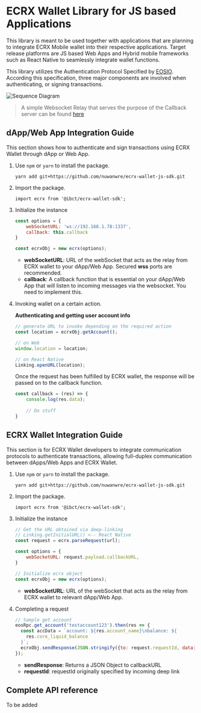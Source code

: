 # ECRX Wallet Library for JS based Applications

This library is meant to be used together with applications that are planning to integrate ECRX Mobile wallet into their respective applications. Target release platforms are JS based Web Apps and Hybrid mobile frameworks such as React Native to seamlessly integrate wallet functions.

This library utilizes the Authentication Protocol Specified by [EOSIO](https://github.com/EOSIO/eosio-authentication-transport-protocol-spec). According this specification, three major components are involved when authenticating, or signing transactions.

![Sequence Diagram](https://i.imgur.com/YDT4C0T.png)


>A simple Websocket Relay that serves the purpose of the Callback server can be found [here](https://github.com/nuwanwre/simple-ws-relay)


## dApp/Web App Integration Guide

This section shows how to authenticate and sign transactions using ECRX Wallet through dApp or Web App.

1. Use ```npm``` or ```yarn``` to install the package.

    `yarn add git+https://github.com/nuwanwre/ecrx-wallet-js-sdk.git`

2. Import the package.
   
    `import ecrx from '@ibct/ecrx-wallet-sdk';`

3. Initialize the instance
    ``` js
    const options = {
        webSocketURL: 'ws://192.168.1.78:1337',
        callback: this.callback
    }

    const ecrxObj = new ecrx(options);
    ```

    * **webSocketURL**: URL of the webSocket that acts as the relay from ECRX wallet to your dApp/Web App. Secured **wss** ports are recommended.
    * **callback**: A callback function that is essential on your dApp/Web App that will listen to incoming messages via the websocket. You need to implement this.

4. Invoking wallet on a certain action.

    **Authenticating and getting user account info**
    ```js
    // generate URL to invoke depending on the required action
    const location = ecrxObj.getAccount();

    // on Web
    window.location = location;

    // on React Native
    Linking.openURL(location);
    ```

    Once the request has been fulfilled by ECRX wallet, the response will be passed on to the callback function.
    ```js
    const callback = (res) => {
        console.log(res.data);
        
        // Do stuff
    }
    ```

## ECRX Wallet Integration Guide

This section is for ECRX Wallet developers to integrate communication protocols to authenticate transactions, allowing full-duplex communication between dApps/Web Apps and ECRX Wallet.

1. Use ```npm``` or ```yarn``` to install the package.

    `yarn add git+https://github.com/nuwanwre/ecrx-wallet-js-sdk.git`

2. Import the package.
   
    `import ecrx from '@ibct/ecrx-wallet-sdk';`

3. Initialize the instance
    ``` js
    // Get the URL obtained via deep-linking
    // Linking.getInitialURL() <-- React Native
    const request = ecrx.parseRequest(url);

    const options = {
        webSocketURL: request.payload.callbackURL,
    }

    // Initialize ecrx object
    const ecrxObj = new ecrx(options);
    ```

    * **webSocketURL**: URL of the webSocket that acts as the relay from ECRX wallet to relevant dApp/Web App.

4. Completing a request
    ```js
    // Sample get account
    eosRpc.get_account('testaccount123').then(res => {
      const accData = `account: ${res.account_name}\nbalance: ${
        res.core_liquid_balance
      }`;
      ecrxObj.sendResponse(JSON.stringify({to: request.requestId, data: accData}));
    });
    ```

    * **sendResponse**: Returns a JSON Object to callbackURL
    * **requestId**: requestId originally specified by incoming deep link

## Complete API reference

To be added 